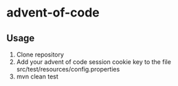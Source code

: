 # advent-of-code
## Usage
 1. Clone repository
 2. Add your advent of code session cookie key to the file src/test/resources/config.properties
 3. mvn clean test
